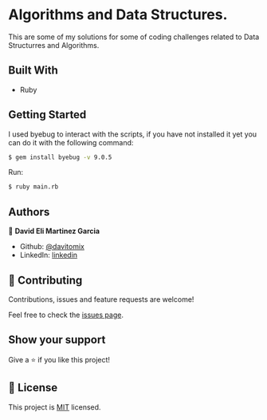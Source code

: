 # Algorithms and Data Structures.

This are some of my solutions for some of coding challenges related to Data Structurres and Algorithms.

## Built With

- Ruby

## Getting Started

I used byebug to interact with the scripts, if you have not installed it yet you can do it with the following command:

```sh
$ gem install byebug -v 9.0.5
```

Run:

```sh
$ ruby main.rb
```

## Authors

👤 **David Eli Martinez Garcia**

- Github: [@davitomix](https://github.com/davitomix)
- LinkedIn: [linkedin](https://linkedin.com/linkedinhandle)

## 🤝 Contributing

Contributions, issues and feature requests are welcome!

Feel free to check the [issues page](issues/).

## Show your support

Give a ⭐️ if you like this project!

## 📝 License

This project is [MIT](https://opensource.org/licenses/MIT) licensed.
